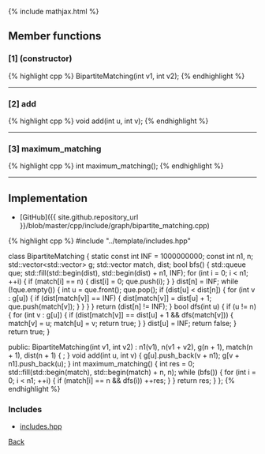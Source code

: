 {% include mathjax.html %}

## Member functions

### [1] (constructor)
{% highlight cpp %}
BipartiteMatching(int v1, int v2);
{% endhighlight %}


---------------------------------------

### [2] add
{% highlight cpp %}
void add(int u, int v);
{% endhighlight %}


---------------------------------------

### [3] maximum_matching
{% highlight cpp %}
int maximum_matching();
{% endhighlight %}


---------------------------------------

## Implementation

- [GitHub]({{ site.github.repository_url }}/blob/master/cpp/include/graph/bipartite_matching.cpp)

{% highlight cpp %}
#include "../template/includes.hpp"

class BipartiteMatching {
  static const int INF = 1000000000;
  const int n1, n;
  std::vector<std::vector<int>> g;
  std::vector<int> match, dist;
  bool bfs() {
    std::queue<int> que;
    std::fill(std::begin(dist), std::begin(dist) + n1, INF);
    for (int i = 0; i < n1; ++i) {
      if (match[i] == n) {
        dist[i] = 0;
        que.push(i);
      }
    }
    dist[n] = INF;
    while (!que.empty()) {
      int u = que.front();
      que.pop();
      if (dist[u] < dist[n]) {
        for (int v : g[u]) {
          if (dist[match[v]] == INF) {
            dist[match[v]] = dist[u] + 1;
            que.push(match[v]);
          }
        }
      }
    }
    return (dist[n] != INF);
  }
  bool dfs(int u) {
    if (u != n) {
      for (int v : g[u]) {
        if (dist[match[v]] == dist[u] + 1 && dfs(match[v])) {
          match[v] = u;
          match[u] = v;
          return true;
        }
      }
      dist[u] = INF;
      return false;
    }
    return true;
  }

public:
  BipartiteMatching(int v1, int v2) :
    n1(v1), n(v1 + v2), g(n + 1), match(n + 1), dist(n + 1) {
    ;
  }
  void add(int u, int v) {
    g[u].push_back(v + n1);
    g[v + n1].push_back(u);
  }
  int maximum_matching() {
    int res = 0;
    std::fill(std::begin(match), std::begin(match) + n, n);
    while (bfs()) {
      for (int i = 0; i < n1; ++i) {
        if (match[i] == n && dfs(i)) ++res;
      }
    }
    return res;
  }
};
{% endhighlight %}

### Includes

- [includes.hpp](../template/includes)

[Back](../..)
